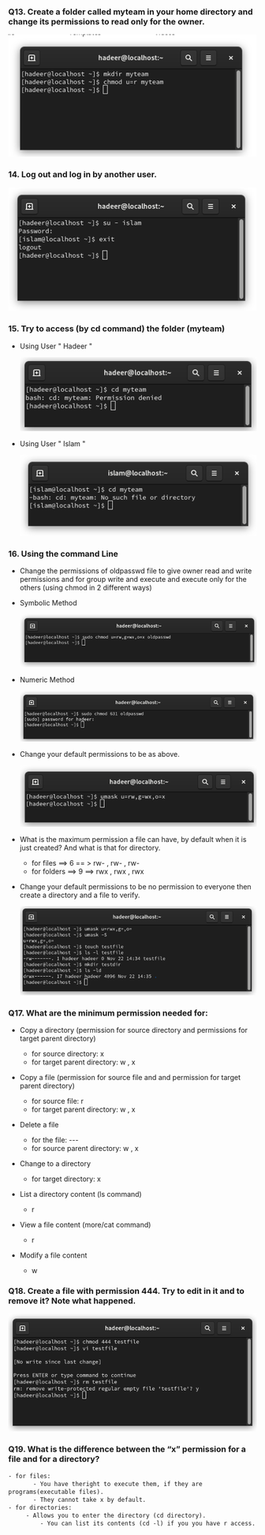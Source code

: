 ### Q13. Create a folder called myteam in your home directory and change its permissions to read only for the owner.
![Q3](q13)

### 14. Log out and log in by another user.
![Q14](q14)

### 15. Try to access (by cd command) the folder (myteam)
- Using User " Hadeer "
 
  ![q15](q15_hadeer)
  
- Using User " Islam "
 
  ![Q15](q15_islam)

### 16. Using the command Line

- Change the permissions of oldpasswd file to give owner read and write permissions and for group write and execute and execute only for the others (using chmod in 2 different ways)
  
- Symbolic Method
  
  ![Q16](q16_a_1)

- Numeric Method
  
  ![Q16](q16_a_2)

- Change your default permissions to be as above.
  
  	![Q16](q16_b)

- What is the maximum permission a file can have, by default when it is just created? And what is that for directory.

	- for files   ==> 6 == > rw- , rw- , rw-
	- for folders ==> 9 ==> rwx , rwx , rwx

 - Change your default permissions to be no permission to everyone then create a directory and a file to verify.
   
	![Q16](q16_d)

### Q17. What are the minimum permission needed for:

- Copy a directory (permission for source directory and permissions for target parent directory)

	- for source directory: x
	- for target parent directory: w , x

- Copy a file (permission for source file and and permission for target parent directory)
	- for source file: r
	- for target parent directory: w , x

- Delete a file
	- for the file: ---
	- for source parent directory: w , x
	
- Change to a directory
	-  for target directory: x
	
- List a directory content (ls command)
	- r 

- View a file content (more/cat command)
	- r

- Modify a file content
	- w

### Q18. Create a file with permission 444. Try to edit in it and to remove it? Note what happened.
![Q18](q18)

### Q19. What is the difference between the “x” permission for a file and for a directory?
	
	- for files:
	 	   - You have theright to execute them, if they are programs(executable files).
	 	   - They cannot take x by default.
	- for directories:
	   	 - Allows you to enter the directory (cd directory).
	    	 - You can list its contents (cd -l) if you you have r access. 


